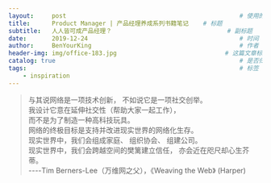 ```yaml
---
layout:     post                                                # 使用的布局（不需要改）
title:      Product Manager | 产品经理养成系列书籍笔记    # 标题 
subtitle:   人人皆可成产品经理？                                # 副标题
date:       2019-12-24                                          # 时间
author:     BenYourKing                                         # 作者
header-img: img/office-183.jpg                              # 这篇文章标题背景图片
catalog: true                                                   # 是否归档
tags:                                                           # 标签
    - inspiration
---
```

       
       
> 与其说网络是一项技术创新， 不如说它是一项社交创举。    
> 我设计它意在延伸社交性（帮助大家一起工作），             
> 而不是为了制造一种高科技玩具。             
> 网络的终极目标是支持并改进现实世界的网络化生存。    
> 现实世界中，我们会组成家庭、 组织协会、 组建公司。     
> 现实世界中，我们会跨越空间的樊篱建立信任， 亦会近在咫尺却心生芥蒂。   
> ----Tim Berners-Lee（万维网之父），《Weaving the Web》 (Harper)


